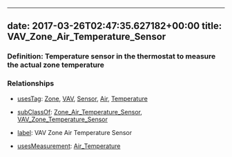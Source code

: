 
---
date: 2017-03-26T02:47:35.627182+00:00
title: VAV_Zone_Air_Temperature_Sensor
---
### Definition: Temperature sensor in the thermostat to measure the actual zone temperature

### Relationships

* [usesTag](https://brickschema.org/schema/1.0/BrickFrame#usesTag): [Zone](https://brickschema.org/schema/1.0/BrickTag#Zone), [VAV](https://brickschema.org/schema/1.0/BrickTag#VAV), [Sensor](https://brickschema.org/schema/1.0/BrickTag#Sensor), [Air](https://brickschema.org/schema/1.0/BrickTag#Air), [Temperature](https://brickschema.org/schema/1.0/BrickTag#Temperature)

* [subClassOf](http://www.w3.org/2000/01/rdf-schema#subClassOf): [Zone_Air_Temperature_Sensor](https://brickschema.org/schema/1.0/Brick#Zone_Air_Temperature_Sensor), [VAV_Zone_Temperature_Sensor](https://brickschema.org/schema/1.0/Brick#VAV_Zone_Temperature_Sensor)

* [label](http://www.w3.org/2000/01/rdf-schema#label): VAV Zone Air Temperature Sensor

* [usesMeasurement](https://brickschema.org/schema/1.0/BrickFrame#usesMeasurement): [Air_Temperature](https://brickschema.org/schema/1.0/Brick#Air_Temperature)

